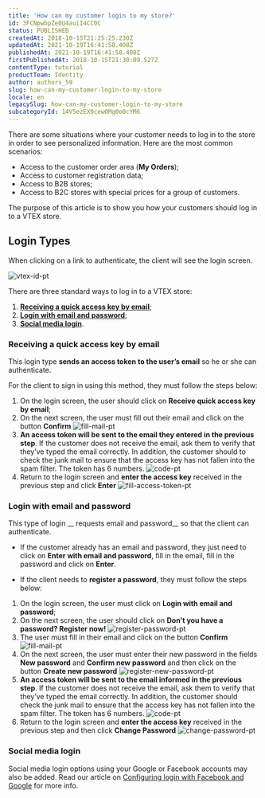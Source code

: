 ```yaml
---
title: 'How can my customer login to my store?'
id: 3FCNpwbpZe0U4auiI4CC0C
status: PUBLISHED
createdAt: 2018-10-15T21:25:25.230Z
updatedAt: 2021-10-19T16:41:58.408Z
publishedAt: 2021-10-19T16:41:58.408Z
firstPublishedAt: 2018-10-15T21:30:09.527Z
contentType: tutorial
productTeam: Identity
author: authors_59
slug: how-can-my-customer-login-to-my-store
locale: en
legacySlug: how-can-my-customer-login-to-my-store
subcategoryId: 14V5ezEX0cewOMg0o0cYM6
---
```


There are some situations where your customer needs to log in to the store in order to see personalized information. Here are the most common scenarios:

- Access to the customer order area (__My Orders__);
- Access to customer registration data;
- Access to B2B stores;
- Access to B2C stores with special prices for a group of customers.

The purpose of this article is to show you how your customers should log in to a VTEX store.

## Login Types

When clicking on a link to authenticate, the client will see the login screen.

![vtex-id-pt](//images.ctfassets.net/alneenqid6w5/32ihh602XeY6WyECG6YkwG/cfeadc0b744855b307b02718f7d4493f/vtex-id-en.png)

There are three standard ways to log in to a VTEX store:

1. [__Receiving a quick access key by email__](#receiving-a-quick-access-key-by-email);
2. [__Login with email and password__](#login-with-email-and-password);
3. [__Social media login__](#social-media-login).

### Receiving a quick access key by email

This login type __sends an access token to the user’s email__ so he or she can authenticate.

For the client to sign in using this method, they must follow the steps below:
1. On the login screen, the user should click on __Receive quick access key by email__;
2. On the next screen, the user must fill out their email and click on the button __Confirm__ ![fill-mail-pt](//images.ctfassets.net/alneenqid6w5/5OXLHK0kY8aqCOuyuuaayQ/4667578a18947906d39ed393c5d8f56f/fill-mail-pt.png)
3. __An access token will be sent to the email they entered in the previous step__. If the customer does not receive the email, ask them to verify that they’ve typed the email correctly. In addition, the customer should to check the junk mail to ensure that the access key has not fallen into the spam filter. The token has 6 numbers. ![code-pt](//images.ctfassets.net/alneenqid6w5/5eqO3wQ7MImsaMGOeK6Gk8/eff44ac34f23646467b09f389394eb33/code-pt.png)
4. Return to the login screen and __enter the access key__ received in the previous step and click __Enter__ ![fill-access-token-pt](//images.ctfassets.net/alneenqid6w5/1a4ACAuZt0koYYW8myAqUQ/0ac63d1ce81e2bd8f57d8e6dc68c0b7c/fill-access-token-pt.png)

### Login with email and password

This type of login __ requests email and password__ so that the client can authenticate.

- If the customer already has an email and password, they just need to click on __Enter with email and password__, fill in the email, fill in the password and click on __Enter__.

- If the client needs to __register a password__, they must follow the steps below:
1. On the login screen, the user must click on __Login with email and password__;
2. On the next screen, the user should click on __Don’t you have a password? Register now!__ ![register-password-pt](//images.ctfassets.net/alneenqid6w5/2sE6VwOjqAoAQsKGemwCGs/3f61e50940015953828a9248e00b8568/register-password-pt.png)
3. The user must fill in their email and click on the button __Confirm__ ![fill-mail-pt](//images.ctfassets.net/alneenqid6w5/5OXLHK0kY8aqCOuyuuaayQ/4667578a18947906d39ed393c5d8f56f/fill-mail-pt.png)
4. On the next screen, the user must enter their new password in the fields __New password__ and __Confirm new password__ and then click on the button __Create new password__  ![register-new-password-pt](//images.ctfassets.net/alneenqid6w5/2gqFHdXAxauM0Mkooqyau/ef26bb6203e301e7c2cc8d6aa26e0a2a/register-new-password-pt.png)
5. __An access token will be sent to the email informed in the previous step__. If the customer does not receive the email, ask them to verify that they’ve typed the email correctly. In addition, the customer should check the junk mail to ensure that the access key has not fallen into the spam filter. The token has 6 numbers. ![code-pt](//images.ctfassets.net/alneenqid6w5/5eqO3wQ7MImsaMGOeK6Gk8/eff44ac34f23646467b09f389394eb33/code-pt.png)
6. Return to the login screen and __enter the access key__ received in the previous step and then click __Change Password__ ![change-password-pt](//images.ctfassets.net/alneenqid6w5/mbczqOea2GsMYaYeaSeSK/365e6278b0e1ed300866a47661af1fca/change-password-pt.png)

### Social media login

Social media login options using your Google or Facebook accounts may also be added. Read our article on [Configuring login with Facebook and Google](https://help.vtex.com/en/tutorial/configuring-login-with-facebook-and-google--tutorials_513) for more info.
